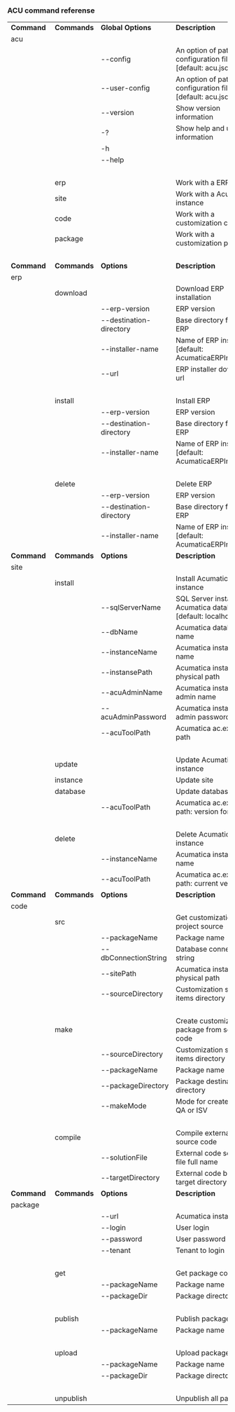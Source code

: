 ### ACU command referense

<table><tbody><tr><td><strong>Command</strong></td><td><strong>Commands</strong></td><td><strong>Global Options</strong></td><td><strong>Description</strong></td></tr><tr><td>acu</td><td>&nbsp;</td><td>&nbsp;</td><td>&nbsp;</td></tr><tr><td>&nbsp;</td><td>&nbsp;</td><td>--config</td><td>An option of path to configuration file [default: acu.json]</td></tr><tr><td>&nbsp;</td><td>&nbsp;</td><td>--user-config</td><td>An option of path to user configuration file [default: acu.json.user]</td></tr><tr><td>&nbsp;</td><td>&nbsp;</td><td>--version</td><td>Show version information</td></tr><tr><td>&nbsp;</td><td>&nbsp;</td><td>-?</td><td>Show help and usage information</td></tr><tr><td>&nbsp;</td><td>&nbsp;</td><td>-h</td><td>&nbsp;</td></tr><tr><td>&nbsp;</td><td>&nbsp;</td><td>--help</td><td>&nbsp;</td></tr><tr><td>&nbsp;</td><td>&nbsp;</td><td>&nbsp;</td><td>&nbsp;</td></tr><tr><td>&nbsp;</td><td>erp</td><td>&nbsp;</td><td>Work with a ERP</td></tr><tr><td>&nbsp;</td><td>site</td><td>&nbsp;</td><td>Work with a Acumatica instance</td></tr><tr><td>&nbsp;</td><td>code</td><td>&nbsp;</td><td>Work with a customization code</td></tr><tr><td>&nbsp;</td><td>package</td><td>&nbsp;</td><td>Work with a customization package</td></tr><tr><td>&nbsp;</td><td>&nbsp;</td><td>&nbsp;</td><td>&nbsp;</td></tr><tr><td><strong>Command</strong></td><td><strong>Commands</strong></td><td><strong>Options</strong></td><td><strong>Description</strong></td></tr><tr><td>erp</td><td>&nbsp;</td><td>&nbsp;</td><td>&nbsp;</td></tr><tr><td>&nbsp;</td><td>download</td><td>&nbsp;</td><td>Download ERP installation</td></tr><tr><td>&nbsp;</td><td>&nbsp;</td><td>--erp-version</td><td>ERP version</td></tr><tr><td>&nbsp;</td><td>&nbsp;</td><td>--destination-directory</td><td>Base directory for install ERP</td></tr><tr><td>&nbsp;</td><td>&nbsp;</td><td>--installer-name</td><td>Name of ERP installer file [default: AcumaticaERPInstall.msi]</td></tr><tr><td>&nbsp;</td><td>&nbsp;</td><td>--url</td><td>ERP installer download url</td></tr><tr><td>&nbsp;</td><td>&nbsp;</td><td>&nbsp;</td><td>&nbsp;</td></tr><tr><td>&nbsp;</td><td>install</td><td>&nbsp;</td><td>Install ERP</td></tr><tr><td>&nbsp;</td><td>&nbsp;</td><td>--erp-version</td><td>ERP version</td></tr><tr><td>&nbsp;</td><td>&nbsp;</td><td>--destination-directory</td><td>Base directory for install ERP</td></tr><tr><td>&nbsp;</td><td>&nbsp;</td><td>--installer-name</td><td>Name of ERP installer file [default: AcumaticaERPInstall.msi]</td></tr><tr><td>&nbsp;</td><td>&nbsp;</td><td>&nbsp;</td><td>&nbsp;</td></tr><tr><td>&nbsp;</td><td>delete</td><td>&nbsp;</td><td>Delete ERP</td></tr><tr><td>&nbsp;</td><td>&nbsp;</td><td>--erp-version</td><td>ERP version</td></tr><tr><td>&nbsp;</td><td>&nbsp;</td><td>--destination-directory</td><td>Base directory for install ERP</td></tr><tr><td>&nbsp;</td><td>&nbsp;</td><td>--installer-name</td><td>Name of ERP installer file [default: AcumaticaERPInstall.msi]</td></tr><tr><td><strong>Command</strong></td><td><strong>Commands</strong></td><td><strong>Options</strong></td><td><strong>Description</strong></td></tr><tr><td>site</td><td>&nbsp;</td><td>&nbsp;</td><td>&nbsp;</td></tr><tr><td>&nbsp;</td><td>install</td><td>&nbsp;</td><td>Install Acumatica instance</td></tr><tr><td>&nbsp;</td><td>&nbsp;</td><td>--sqlServerName</td><td>SQL Server instance for Acumatica database [default: localhost]</td></tr><tr><td>&nbsp;</td><td>&nbsp;</td><td>--dbName</td><td>Acumatica database name</td></tr><tr><td>&nbsp;</td><td>&nbsp;</td><td>--instanceName</td><td>Acumatica instance name</td></tr><tr><td>&nbsp;</td><td>&nbsp;</td><td>--instansePath</td><td>Acumatica instanse physical path</td></tr><tr><td>&nbsp;</td><td>&nbsp;</td><td>--acuAdminName&nbsp;</td><td>Acumatica instance admin name</td></tr><tr><td>&nbsp;</td><td>&nbsp;</td><td>--acuAdminPassword&nbsp;</td><td>Acumatica instance admin password</td></tr><tr><td>&nbsp;</td><td>&nbsp;</td><td>--acuToolPath</td><td>Acumatica ac.exe tool path</td></tr><tr><td>&nbsp;</td><td>&nbsp;</td><td>&nbsp;</td><td>&nbsp;</td></tr><tr><td>&nbsp;</td><td>update</td><td>&nbsp;</td><td>Update Acumatica instance</td></tr><tr><td>&nbsp;</td><td>instance</td><td>&nbsp;</td><td>Update site</td></tr><tr><td>&nbsp;</td><td>database</td><td>&nbsp;</td><td>Update database</td></tr><tr><td>&nbsp;</td><td>&nbsp;</td><td>--acuToolPath</td><td>Acumatica ac.exe tool path: version for update</td></tr><tr><td>&nbsp;</td><td>&nbsp;</td><td>&nbsp;</td><td>&nbsp;</td></tr><tr><td>&nbsp;</td><td>delete</td><td>&nbsp;</td><td>Delete Acumatica instance</td></tr><tr><td>&nbsp;</td><td>&nbsp;</td><td>--instanceName</td><td>Acumatica instance name</td></tr><tr><td>&nbsp;</td><td>&nbsp;</td><td>--acuToolPath</td><td>Acumatica ac.exe tool path: current version</td></tr><tr><td><strong>Command</strong></td><td><strong>Commands</strong></td><td><strong>Options</strong></td><td><strong>Description</strong></td></tr><tr><td>code</td><td>&nbsp;</td><td>&nbsp;</td><td>&nbsp;</td></tr><tr><td>&nbsp;</td><td>src</td><td>&nbsp;</td><td>Get customization project source</td></tr><tr><td>&nbsp;</td><td>&nbsp;</td><td>--packageName</td><td>Package name</td></tr><tr><td>&nbsp;</td><td>&nbsp;</td><td>--dbConnectionString&nbsp;</td><td>Database connection string</td></tr><tr><td>&nbsp;</td><td>&nbsp;</td><td>--sitePath&nbsp;</td><td>Acumatica instance physical path</td></tr><tr><td>&nbsp;</td><td>&nbsp;</td><td>--sourceDirectory&nbsp;</td><td>Customization source items directory</td></tr><tr><td>&nbsp;</td><td>&nbsp;</td><td>&nbsp;</td><td>&nbsp;</td></tr><tr><td>&nbsp;</td><td>make</td><td>&nbsp;</td><td>Create customization package from source code</td></tr><tr><td>&nbsp;</td><td>&nbsp;</td><td>--sourceDirectory</td><td>Customization source items directory</td></tr><tr><td>&nbsp;</td><td>&nbsp;</td><td>--packageName</td><td>Package name</td></tr><tr><td>&nbsp;</td><td>&nbsp;</td><td>--packageDirectory</td><td>Package destination directory</td></tr><tr><td>&nbsp;</td><td>&nbsp;</td><td>--makeMode</td><td>Mode for create package QA or ISV</td></tr><tr><td>&nbsp;</td><td>&nbsp;</td><td>&nbsp;</td><td>&nbsp;</td></tr><tr><td>&nbsp;</td><td>compile</td><td>&nbsp;</td><td>Compile external library source code</td></tr><tr><td>&nbsp;</td><td>&nbsp;</td><td>--solutionFile&nbsp;</td><td>External code solution file full name</td></tr><tr><td>&nbsp;</td><td>&nbsp;</td><td>--targetDirectory&nbsp;</td><td>External code build target directory</td></tr><tr><td><strong>Command&nbsp;</strong></td><td><strong>Commands</strong></td><td><strong>Options</strong></td><td><strong>Description</strong></td></tr><tr><td>package</td><td>&nbsp;</td><td>&nbsp;</td><td>&nbsp;</td></tr><tr><td>&nbsp;</td><td>&nbsp;</td><td>--url&nbsp;</td><td>Acumatica instance url</td></tr><tr><td>&nbsp;</td><td>&nbsp;</td><td>--login</td><td>User login</td></tr><tr><td>&nbsp;</td><td>&nbsp;</td><td>--password</td><td>User password</td></tr><tr><td>&nbsp;</td><td>&nbsp;</td><td>--tenant</td><td>Tenant to login</td></tr><tr><td>&nbsp;</td><td>&nbsp;</td><td>&nbsp;</td><td>&nbsp;</td></tr><tr><td>&nbsp;</td><td>get</td><td>&nbsp;</td><td>Get package content.</td></tr><tr><td>&nbsp;</td><td>&nbsp;</td><td>--packageName</td><td>Package name</td></tr><tr><td>&nbsp;</td><td>&nbsp;</td><td>--packageDir</td><td>Package directory</td></tr><tr><td>&nbsp;</td><td>&nbsp;</td><td>&nbsp;</td><td>&nbsp;</td></tr><tr><td>&nbsp;</td><td>publish</td><td>&nbsp;</td><td>Publish package(s)</td></tr><tr><td>&nbsp;</td><td>&nbsp;</td><td>--packageName</td><td>Package name</td></tr><tr><td>&nbsp;</td><td>&nbsp;</td><td>&nbsp;</td><td>&nbsp;</td></tr><tr><td>&nbsp;</td><td>upload</td><td>&nbsp;</td><td>Upload package</td></tr><tr><td>&nbsp;</td><td>&nbsp;</td><td>--packageName</td><td>Package name</td></tr><tr><td>&nbsp;</td><td>&nbsp;</td><td>--packageDir</td><td>Package directory</td></tr><tr><td>&nbsp;</td><td>&nbsp;</td><td>&nbsp;</td><td>&nbsp;</td></tr><tr><td>&nbsp;</td><td>unpublish</td><td>&nbsp;</td><td>Unpublish all packages</td></tr></tbody></table>
